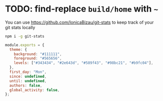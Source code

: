 # TODO: find-replace `build/home` with `~`

You can use https://github.com/IonicaBizau/git-stats to keep track of your git stats locally

```sh action=null
npm i -g git-stats
```

```js $HOME/git-stats-config.js action=null
module.exports = {
  theme: {
    background: "#111111",
    foreground: "#565656",
    levels: ["#343434", "#2e643d", "#589f43", "#98bc21", "#b9fc04"],
  },
  first_day: "Mon",
  since: undefined,
  until: undefined,
  authors: false,
  global_activity: false,
};
```
